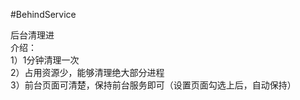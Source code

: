 #BehindService

后台清理进  
介绍：  
  1）1分钟清理一次  
  2）占用资源少，能够清理绝大部分进程  
  3）前台页面可清楚，保持前台服务即可（设置页面勾选上后，自动保持）  
  
